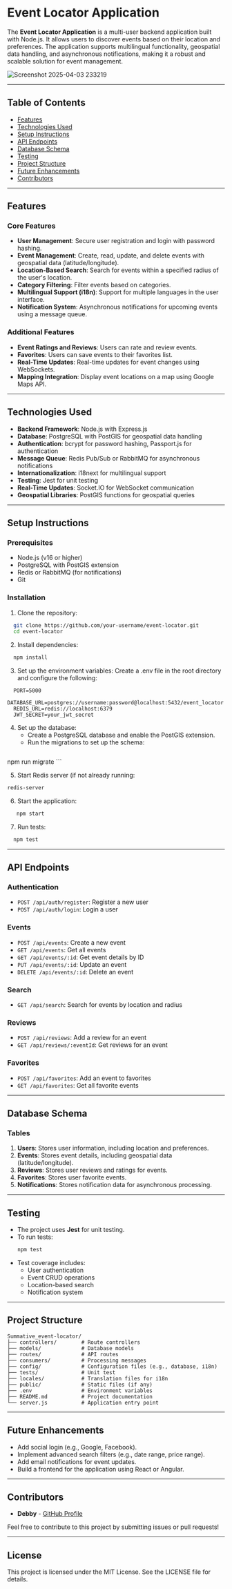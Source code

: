 # Event Locator Application

The **Event Locator Application** is a multi-user backend application built with Node.js. It allows users to discover events based on their location and preferences. The application supports multilingual functionality, geospatial data handling, and asynchronous notifications, making it a robust and scalable solution for event management.

![Screenshot 2025-04-03 233219](https://github.com/user-attachments/assets/aca21d7c-8766-4e9f-b6a3-32322f045582)

---

## Table of Contents
- [Features](#features)
- [Technologies Used](#technologies-used)
- [Setup Instructions](#setup-instructions)
- [API Endpoints](#api-endpoints)
- [Database Schema](#database-schema)
- [Testing](#testing)
- [Project Structure](#project-structure)
- [Future Enhancements](#future-enhancements)
- [Contributors](#contributors)

---

## Features

### Core Features
- **User Management**: Secure user registration and login with password hashing.
- **Event Management**: Create, read, update, and delete events with geospatial data (latitude/longitude).
- **Location-Based Search**: Search for events within a specified radius of the user's location.
- **Category Filtering**: Filter events based on categories.
- **Multilingual Support (i18n)**: Support for multiple languages in the user interface.
- **Notification System**: Asynchronous notifications for upcoming events using a message queue.

### Additional Features
- **Event Ratings and Reviews**: Users can rate and review events.
- **Favorites**: Users can save events to their favorites list.
- **Real-Time Updates**: Real-time updates for event changes using WebSockets.
- **Mapping Integration**: Display event locations on a map using Google Maps API.

---

## Technologies Used

- **Backend Framework**: Node.js with Express.js
- **Database**: PostgreSQL with PostGIS for geospatial data handling
- **Authentication**: bcrypt for password hashing, Passport.js for authentication
- **Message Queue**: Redis Pub/Sub or RabbitMQ for asynchronous notifications
- **Internationalization**: i18next for multilingual support
- **Testing**: Jest for unit testing
- **Real-Time Updates**: Socket.IO for WebSocket communication
- **Geospatial Libraries**: PostGIS functions for geospatial queries

---

## Setup Instructions

### Prerequisites
- Node.js (v16 or higher)
- PostgreSQL with PostGIS extension
- Redis or RabbitMQ (for notifications)
- Git

### Installation
1. Clone the repository:
 ```bash
   git clone https://github.com/your-username/event-locator.git
   cd event-locator
   ```

2. Install dependencies:
 ```bash
   npm install
   ```

3. Set up the environment variables:
   Create a .env file in the root directory and configure the following:
 ```env
   PORT=5000
   DATABASE_URL=postgres://username:password@localhost:5432/event_locator
   REDIS_URL=redis://localhost:6379
   JWT_SECRET=your_jwt_secret
   ```

4. Set up the database:
   - Create a PostgreSQL database and enable the PostGIS extension.
   - Run the migrations to set up the schema:
   ```bash
  npm run migrate
     ```

5. Start Redis server (if not already running:
```bash
redis-server

   ```

6. Start the application:
```bash
   npm start
   ```

7. Run tests:
 ```bash
   npm test
   ```

---

## API Endpoints

### Authentication
- `POST /api/auth/register`: Register a new user
- `POST /api/auth/login`: Login a user

### Events
- `POST /api/events`: Create a new event
- `GET /api/events`: Get all events
- `GET /api/events/:id`: Get event details by ID
- `PUT /api/events/:id`: Update an event
- `DELETE /api/events/:id`: Delete an event

### Search
- `GET /api/search`: Search for events by location and radius

### Reviews
- `POST /api/reviews`: Add a review for an event
- `GET /api/reviews/:eventId`: Get reviews for an event

### Favorites
- `POST /api/favorites`: Add an event to favorites
- `GET /api/favorites`: Get all favorite events

---

## Database Schema

### Tables
1. **Users**: Stores user information, including location and preferences.
2. **Events**: Stores event details, including geospatial data (latitude/longitude).
3. **Reviews**: Stores user reviews and ratings for events.
4. **Favorites**: Stores user favorite events.
5. **Notifications**: Stores notification data for asynchronous processing.

---

## Testing

- The project uses **Jest** for unit testing.
- To run tests:
  ```bash
  npm test
  ```
- Test coverage includes:
  - User authentication
  - Event CRUD operations
  - Location-based search
  - Notification system

---

## Project Structure

```
Summative_event-locator/
├── controllers/        # Route controllers
├── models/             # Database models
├── routes/             # API routes
├── consumers/          # Processing messages 
├── config/             # Configuration files (e.g., database, i18n)
├── tests/              # Unit test         
├── locales/            # Translation files for i18n
├── public/             # Static files (if any)
├── .env                # Environment variables
├── README.md           # Project documentation
└── server.js           # Application entry point
```

---

## Future Enhancements

- Add social login (e.g., Google, Facebook).
- Implement advanced search filters (e.g., date range, price range).
- Add email notifications for event updates.
- Build a frontend for the application using React or Angular.

---

## Contributors

- **Debby** - [GitHub Profile](https://github.com/your-username)

Feel free to contribute to this project by submitting issues or pull requests!

---

## License

This project is licensed under the MIT License. See the LICENSE file for details.
```

